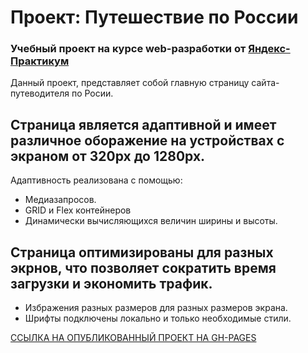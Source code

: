 # Проект: Путешествие по России

### Учебный проект на курсе web-разработки от [Яндекс-Практикум](https://practicum.yandex.ru/)

Данный проект, представляет собой главную страницу сайта-путеводителя по Росии. 

## Страница является адаптивной и имеет различное оборажение на устройствах с экраном от 320px до 1280px.
Адаптивность реализована с помощью: 
* Медиазапросов.
* GRID и Flex контейнеров
* Динамически вычисляющихся величин ширины и высоты. 


## Страница оптимизированы для разных экрнов, что позволяет сократить время загрузки и экономить трафик. 
* Избражения разных размеров для разных размеров экрана. 
* Шрифты подключены локально и только необходимые стили. 

[ССЫЛКА НА ОПУБЛИКОВАННЫЙ ПРОЕКТ НА GH-PAGES](https://sukhanovigorg.github.io/travel-russia-sukhanov/index.html)
